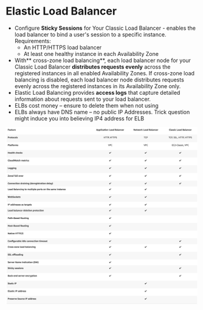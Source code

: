 # Elastic Load Balancer

* Configure **Sticky Sessions** for Your Classic Load Balancer - enables the load balancer to bind a user's session to a specific instance. Requirements:
  * An HTTP/HTTPS load balancer
  * At least one healthy instance in each Availability Zone
* With** cross-zone load balancing**, each load balancer node for your Classic Load Balancer **distributes requests evenly** across the registered instances in all enabled Availability Zones. If cross-zone load balancing is disabled, each load balancer node distributes requests evenly across the registered instances in its Availability Zone only. 
* Elastic Load Balancing provides **access logs** that capture detailed information about requests sent to your load balancer.
* ELBs cost money – ensure to delete them when not using
* ELBs always have DNS name – no public IP Addresses. Trick question might induce you into believing IP4 address for ELB

![](../.gitbook/assets/screen-shot-2018-04-29-at-09.35.54.png)



